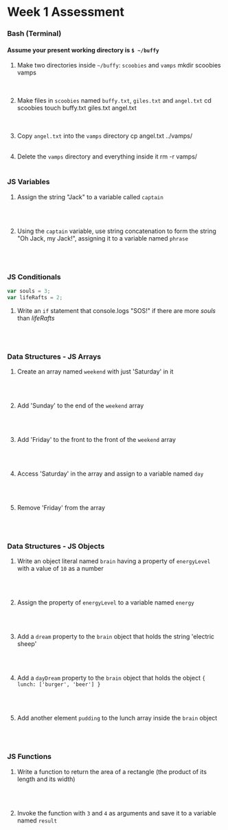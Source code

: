 # Week 1 Assessment

### Bash (Terminal)

#### Assume your present working directory is `$ ~/buffy`

1. Make two directories inside `~/buffy`: `scoobies` and `vamps`
mkdir scoobies vamps
<br><br><br>


2. Make files in `scoobies` named `buffy.txt`, `giles.txt` and `angel.txt`
cd scoobies
touch buffy.txt giles.txt angel.txt
<br><br><br>


3. Copy `angel.txt` into the `vamps` directory
cp angel.txt ../vamps/
<br><br>

4. Delete the `vamps` directory and everything inside it
rm -r vamps/
<br><br>

### JS Variables

1. Assign the string "Jack" to a variable called `captain`

<br><br>


2. Using the `captain` variable, use string concatenation to form the string "Oh Jack, my Jack!", assigning it to a variable named `phrase`

<br><br>


### JS Conditionals
```js
var souls = 3;
var lifeRafts = 2;
```

1. Write an `if` statement that console.logs "SOS!" if there are more _souls_ than _lifeRafts_



<br><br>


### Data Structures - JS Arrays

1. Create an array named `weekend` with just 'Saturday' in it

<br><br>

2. Add 'Sunday' to the end of the `weekend` array

<br><br>

3. Add 'Friday' to the front to the front of the `weekend` array

<br><br>

4. Access 'Saturday' in the array and assign to a variable named `day`

<br><br>

5. Remove 'Friday' from the array

<br><br>

### Data Structures - JS Objects

1. Write an object literal named `brain` having a property of `energyLevel` with a value of `10` as a number

<br><br>

2. Assign the property of `energyLevel` to a variable named `energy`

<br><br>

3. Add a `dream` property to the `brain` object that holds the string  'electric sheep'

<br><br>

4. Add a `dayDream` property to the `brain` object that holds the object `{ lunch: ['burger', 'beer'] }`


<br><br>

5. Add another element `pudding` to the lunch array inside the `brain` object

<br><br>

### JS Functions

1. Write a function to return the area of a rectangle (the product of its length and its width)

<br><br>

2. Invoke the function with `3` and `4` as arguments and save it to a variable named `result`

<br><br>